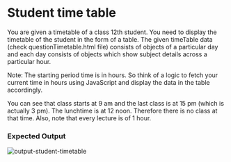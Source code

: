 # Student time table

You are given a timetable of a class 12th student. You need to display the timetable of the student in the form of a table. The given timeTable data (check questionTimetable.html file) consists of objects of a particular day and each day consists of objects which show subject details across a particular hour.

Note: The starting period time is in hours. So think of a logic to fetch your current time in hours using JavaScript and display the data in the table accordingly.

You can see that class starts at 9 am and the last class is at 15 pm (which is actually 3 pm). The lunchtime is at 12 noon. Therefore there is no class at that time. Also, note that every lecture is of 1 hour.

### Expected Output

![output-student-timetable](https://github.com/soubhagyasethy/React-Questions-from-Beginner-to-Advanced/assets/82697602/d04abf95-e8eb-429b-874f-2cda8d342aff)

